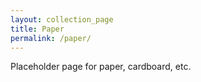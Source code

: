 ```yaml
---
layout: collection_page
title: Paper
permalink: /paper/
---
```


Placeholder page for paper, cardboard, etc.

